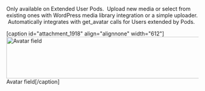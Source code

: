 Only available on Extended User Pods.  Upload new media or select from existing ones with WordPress media library integration or a simple uploader.  Automatically integrates with get_avatar calls for Users extended by Pods.

[caption id="attachment_1918" align="alignnone" width="612"]<img class="size-full wp-image-1918" src="http://pods.io/files/2013/05/avatar.png" alt="Avatar field" width="612" height="109" /> Avatar field[/caption]

